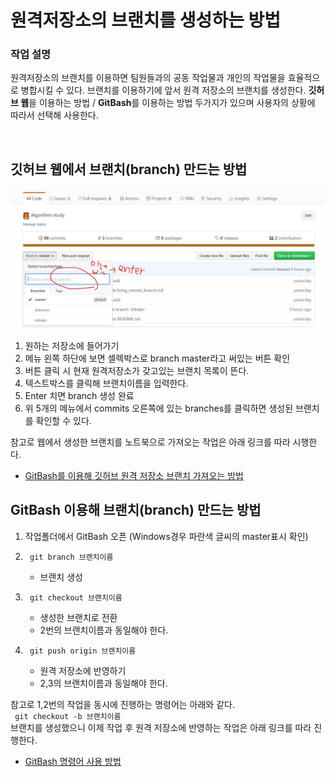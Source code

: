 # 원격저장소의 브랜치를 생성하는 방법
### 작업 설명
원격저장소의 브랜치를 이용하면 팀원들과의 공동 작업물과 개인의 작업물을 효율적으로 병합시킬 수 있다. 브랜치를 이용하기에 앞서 원격 저장소의 브랜치를 생성한다. **깃허브 웹**을 이용하는 방법 / **GitBash**를 이용하는 방법 두가지가 있으며 사용자의 상황에 따라서 선택해 사용한다.

<br>

## 깃허브 웹에서 브랜치(branch) 만드는 방법
![img load fail](./imgs/createBranch1.JPG)  <br>
1. 원하는 저장소에 들어가기
2. 메뉴 왼쪽 하단에 보면 셀렉박스로 branch master라고 써있는 버튼 확인
3. 버튼 클릭 시 현재 원격저장소가 갖고있는 브랜치 목록이 뜬다. 
4. 텍스트박스를 클릭해 브랜치이름을 입력한다. 
5. Enter 치면 branch 생성 완료
6. 위 5개의 메뉴에서 commits 오른쪽에 있는 branches를 클릭하면 생성된 브랜치를 확인할 수 있다.

참고로 웹에서 생성한 브랜치를 노트북으로 가져오는 작업은 아래 링크를 따라 시행한다.
- [GitBash를 이용해 깃허브 원격 저장소 브랜치 가져오는 방법](https://github.com/TheCopiens/algorithm-study/blob/master/docs/github/bring_remote_branch.md#gitbash%EB%A5%BC-%EC%9D%B4%EC%9A%A9%ED%95%B4-%EA%B9%83%ED%97%88%EB%B8%8C-%EC%9B%90%EA%B2%A9-%EC%A0%80%EC%9E%A5%EC%86%8C-%EB%B8%8C%EB%9E%9C%EC%B9%98-%EA%B0%80%EC%A0%B8%EC%98%A4%EB%8A%94-%EB%B0%A9%EB%B2%95)


## GitBash 이용해 브랜치(branch) 만드는 방법

1. 작업폴더에서 GitBash 오픈 (Windows경우 파란색 글씨의 master표시 확인)
2. <code> git branch 브랜치이름 </code>
    - 브랜치 생성
3. <code> git checkout 브랜치이름 </code>
    - 생성한 브랜치로 전환
    - 2번의 브랜치이름과 동일해야 한다.

4. <code> git push origin 브랜치이름 </code>
    - 원격 저장소에 반영하기
    - 2,3의 브랜치이름과 동일해야 한다.


참고로 1,2번의 작업을 동시에 진행하는 명령어는 아래와 같다. <br>
<code> git checkout -b 브랜치이름 </code>    <br>
브랜치를 생성했으니 이제 작업 후 원격 저장소에 반영하는 작업은 아래 링크를 따라 진행한다.

- [GitBash 명령어 사용 방법](https://github.com/TheCopiens/algorithm-study#gitbash-%EB%AA%85%EB%A0%B9%EC%96%B4-%EC%82%AC%EC%9A%A9-%EB%B0%A9%EB%B2%95)